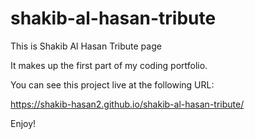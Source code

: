 # shakib-al-hasan-tribute
This is Shakib Al Hasan Tribute page 

It makes up the first part of my coding portfolio.

You can see this project live at the following URL:

https://shakib-hasan2.github.io/shakib-al-hasan-tribute/

Enjoy!
